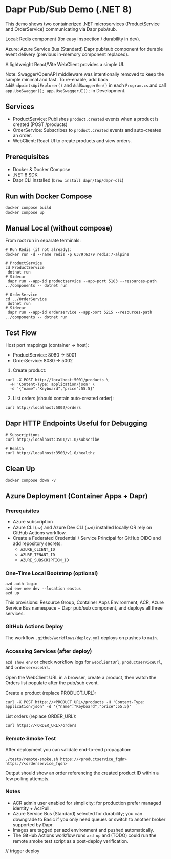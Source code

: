 # Dapr Pub/Sub Demo (.NET 8)

This demo shows two containerized .NET microservices (ProductService and OrderService) communicating via Dapr pub/sub.

Local: Redis component (for easy inspection / durability in dev).

Azure: Azure Service Bus (Standard) Dapr pub/sub component for durable event delivery (previous in-memory component replaced).

A lightweight React/Vite WebClient provides a simple UI.

Note: Swagger/OpenAPI middleware was intentionally removed to keep the sample minimal and fast. To re-enable, add back `AddEndpointsApiExplorer()` and `AddSwaggerGen()` in each `Program.cs` and call `app.UseSwagger(); app.UseSwaggerUI();` in Development.

## Services
- ProductService: Publishes `product.created` events when a product is created (POST /products)
- OrderService: Subscribes to `product.created` events and auto-creates an order.
- WebClient: React UI to create products and view orders.

## Prerequisites
- Docker & Docker Compose
- .NET 8 SDK
- Dapr CLI installed (`brew install dapr/tap/dapr-cli`)

## Run with Docker Compose

```
docker compose build
docker compose up
```

## Manual Local (without compose)
From root run in separate terminals:

```
# Run Redis (if not already):
docker run -d --name redis -p 6379:6379 redis:7-alpine

# ProductService
cd ProductService
 dotnet run
# Sidecar
 dapr run --app-id productservice --app-port 5183 --resources-path ../components -- dotnet run

# OrderService
cd ../OrderService
 dotnet run
# Sidecar
 dapr run --app-id orderservice --app-port 5215 --resources-path ../components -- dotnet run
```

## Test Flow
Host port mappings (container -> host):
- ProductService: 8080 -> 5001
- OrderService: 8080 -> 5002

1. Create product:
```
curl -X POST http://localhost:5001/products \
  -H 'Content-Type: application/json' \
  -d '{"name":"Keyboard","price":55.5}'
```
2. List orders (should contain auto-created order):
```
curl http://localhost:5002/orders
```

## Dapr HTTP Endpoints Useful for Debugging
```
# Subscriptions
curl http://localhost:3501/v1.0/subscribe

# Health
curl http://localhost:3500/v1.0/healthz
```

## Clean Up
```
docker compose down -v
```

## Azure Deployment (Container Apps + Dapr)

### Prerequisites
- Azure subscription
- Azure CLI (`az`) and Azure Dev CLI (`azd`) installed locally OR rely on GitHub Actions workflow.
- Create a Federated Credential / Service Principal for GitHub OIDC and add repository secrets:
  - `AZURE_CLIENT_ID`
  - `AZURE_TENANT_ID`
  - `AZURE_SUBSCRIPTION_ID`

### One-Time Local Bootstrap (optional)
```
azd auth login
azd env new dev --location eastus
azd up
```
This provisions: Resource Group, Container Apps Environment, ACR, Azure Service Bus namespace + Dapr pub/sub component, and deploys all three services.

### GitHub Actions Deploy
The workflow `.github/workflows/deploy.yml` deploys on pushes to `main`.

### Accessing Services (after deploy)
`azd show env` or check workflow logs for `webclientUrl`, `productserviceUrl`, and `orderserviceUrl`.

Open the WebClient URL in a browser, create a product, then watch the Orders list populate after the pub/sub event.

Create a product (replace PRODUCT_URL):
```
curl -X POST https://<PRODUCT_URL>/products -H 'Content-Type: application/json' -d '{"name":"Keyboard","price":55.5}'
```
List orders (replace ORDER_URL):
```
curl https://<ORDER_URL>/orders
```

### Remote Smoke Test
After deployment you can validate end-to-end propagation:

```
./tests/remote-smoke.sh https://<productservice_fqdn> https://<orderservice_fqdn>
```

Output should show an order referencing the created product ID within a few polling attempts.

### Notes
- ACR admin user enabled for simplicity; for production prefer managed identity + AcrPull.
- Azure Service Bus (Standard) selected for durability; you can downgrade to Basic if you only need queues or switch to another broker supported by Dapr.
- Images are tagged per azd environment and pushed automatically.
- The GitHub Actions workflow runs `azd up` and (TODO) could run the remote smoke test script as a post-deploy verification.

// trigger deploy
